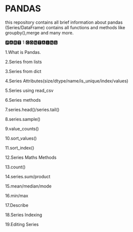 # PANDAS
this repository contains all brief information about pandas (Series/DataFrame) contains all functions and methods like groupby(),merge and many more.

🅿🅰🆁🆃 1 🅲🅾🅽🆃🅰🅸🅽🆂 
 
 1.What is Pandas.
 
 2.Series from lists
 
 3.Series from dict
 
 4.Series Attributes(size/dtype/name/is_unique/index/values)
 
 5.Series using read_csv
 
 6.Series methods
 
 7.series.head()/series.tail()
 
 8.series.sample()
 
 9.value_counts()
 
 10.sort_values()
 
 11.sort_index()
 
 12.Series Maths Methods
 
 13.count()
 
 14.series.sum/product
 
 15.mean/median/mode
 
 16.min/max
 
 17.Describe
 
 18.Series Indexing
 
 19.Editing Series

